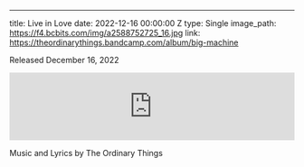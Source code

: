---
title: Live in Love
date: 2022-12-16 00:00:00 Z
type: Single
image_path: https://f4.bcbits.com/img/a2588752725_16.jpg
link: https://theordinarythings.bandcamp.com/album/big-machine


Released December 16, 2022

<iframe style="border: 0; width: 100%; height: 120px;" src="https://bandcamp.com/EmbeddedPlayer/track=1123232144/size=large/bgcol=333333/linkcol=e99708/tracklist=false/artwork=small/transparent=true/" seamless><a href="https://theordinarythings.bandcamp.com/track/live-in-love">Live in Love by The Ordinary Things</a></iframe>

Music and Lyrics by The Ordinary Things
